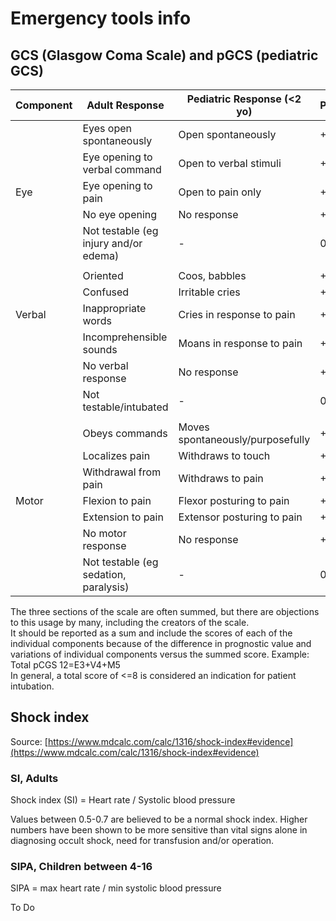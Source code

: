 # Emergency tools info

## GCS (Glasgow Coma Scale) and pGCS (pediatric GCS)

| Component | Adult Response | Pediatric Response (\<2 yo) | Points|  
| --------- | -------------- | --------------------------- | ------|  
|           | Eyes open spontaneously | Open spontaneously | +4 |  
|           | Eye opening to verbal command | Open to verbal stimuli | +3 |  
|   Eye     | Eye opening to pain | Open to pain only | +2 |  
|           | No eye opening | No response | +1 |  
|           | Not testable (eg injury and/or edema) | - | 0 |  
|  |  |  |  
|           | Oriented | Coos, babbles | +5 |  
|           | Confused | Irritable cries | +4 |  
|  Verbal   | Inappropriate words | Cries in response to pain | +3 |  
|           | Incomprehensible sounds | Moans in response to pain | +2 |  
|           | No verbal response | No response | +1 |  
|           | Not testable/intubated | - | 0 |  
|  |  |  |  
|           | Obeys commands | Moves spontaneously/purposefully | +6 |  
|           | Localizes pain | Withdraws to touch | +5 |  
|           | Withdrawal from pain | Withdraws to pain | +4 |  
|  Motor    | Flexion to pain | Flexor posturing to pain | +3 |  
|           | Extension to pain | Extensor posturing to pain | +2 |  
|           | No motor response | No response | +1 |  
|           | Not testable (eg sedation, paralysis) | - | 0 |  

The three sections of the scale are often summed, but there are objections to this usage by many, including the creators of the scale.  
It should be reported as a sum and include the scores of each of the individual components because of the difference in prognostic value and variations of individual components versus the summed score. Example: Total pCGS 12=E3+V4+M5  
In general, a total score of \<\=8 is considered an indication for patient intubation.  

## Shock index

Source: [https://www.mdcalc.com/calc/1316/shock-index#evidence](https://www.mdcalc.com/calc/1316/shock-index#evidence)

### SI, Adults

Shock index (SI) = Heart rate / Systolic blood pressure  

Values between 0.5-0.7 are believed to be a normal shock index. Higher numbers have been shown to be more sensitive than vital signs alone in diagnosing occult shock, need for transfusion and/or operation.

### SIPA, Children between 4-16

SIPA = max heart rate / min systolic blood pressure

To Do

